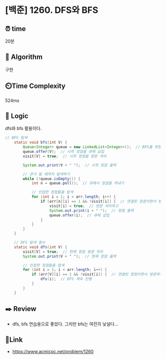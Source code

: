 # [백준] 1260. DFS와 BFS 
 
## ⏰  **time**
20분 

## :pushpin: **Algorithm**
구현

## ⏲️**Time Complexity**
524ms

## :round_pushpin: **Logic**
dfs와 bfs 활용이다. 
```java
// BFS 탐색
	static void bfs(int V) {
		Queue<Integer> queue = new LinkedList<Integer>();  // BFS를 위한 큐
		queue.offer(V);  // 시작 정점을 큐에 삽입
		visit[V] = true;  // 시작 정점을 방문 처리

		System.out.print(V + " ");  // 시작 정점 출력

		// 큐가 빌 때까지 탐색하기
		while (!queue.isEmpty()) {
			int n = queue.poll();  // 큐에서 정점을 꺼내기

			// 인접한 정점들을 탐색
			for (int i = 1; i < arr.length; i++) {
				if (arr[n][i] == 1 && !visit[i]) {  // 연결된 정점이면서 방문하지 않은 경우
					visit[i] = true;  // 방문 처리하고 
					System.out.print(i + " ");  // 정점 출력
					queue.offer(i);  // 큐에 삽입
				}
			}
		}
	}
```

```java
	// DFS 탐색 함수
	static void dfs(int V) {
		visit[V] = true;  // 현재 정점 방문 처리
		System.out.print(V + " ");  // 현재 정점 출력

		// 인접한 정점들을 탐색
		for (int i = 1; i < arr.length; i++) {
			if (arr[V][i] == 1 && !visit[i]) {  // 연결된 정점이면서 방문하지 않은 경우
				dfs(i);  // DFS 계속 진행
			}
		}
	}
```


## :black_nib: **Review**
- dfs, bfs 연습용으로 좋았다. 그치만 bfs는 여전히 낯설다...

## 📡**Link**
- https://www.acmicpc.net/problem/1260 
